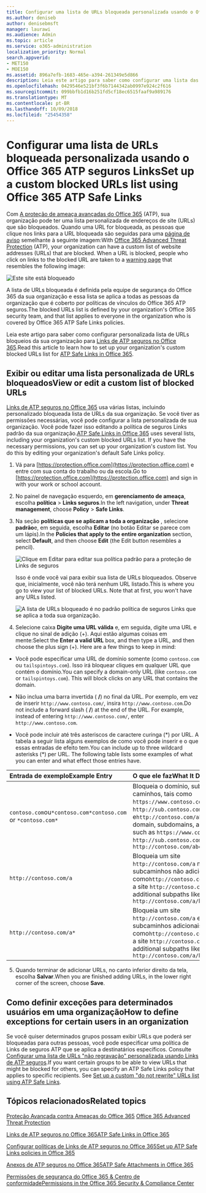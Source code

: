 ```yaml
---
title: Configurar uma lista de URLs bloqueada personalizada usando o Office 365 ATP seguros Links
ms.author: deniseb
author: denisebmsft
manager: laurawi
ms.audience: Admin
ms.topic: article
ms.service: o365-administration
localization_priority: Normal
search.appverid:
- MET150
- MOE150
ms.assetid: 896a7efb-1683-465e-a394-261349e5d866
description: Leia este artigo para saber como configurar uma lista das URLs bloqueados para sua organização usando a proteção de ameaça avançadas do Office 365. As URLs bloqueadas serão aplicados a mensagens de email e documentos do Office de acordo com suas políticas de links seguros ATP.
ms.openlocfilehash: 0429546e521bf3f6b7144342ab0997e924c2f616
ms.sourcegitcommit: 099bbfb1d16b251fd5cf18ec6515faaf9a989176
ms.translationtype: MT
ms.contentlocale: pt-BR
ms.lasthandoff: 10/09/2018
ms.locfileid: "25454358"
---
```

# <a name="set-up-a-custom-blocked-urls-list-using-office-365-atp-safe-links"></a><span data-ttu-id="419b8-104">Configurar uma lista de URLs bloqueada personalizada usando o Office 365 ATP seguros Links</span><span class="sxs-lookup"><span data-stu-id="419b8-104">Set up a custom blocked URLs list using Office 365 ATP Safe Links</span></span>

<span data-ttu-id="419b8-p102">Com [A proteção de ameaça avançadas do Office 365](office-365-atp.md) (ATP), sua organização pode ter uma lista personalizada de endereços de site (URLs) que são bloqueados. Quando uma URL for bloqueada, as pessoas que clique nos links para a URL bloqueada são seguidas para uma [página de aviso](atp-safe-links-warning-pages.md) semelhante à seguinte imagem:</span><span class="sxs-lookup"><span data-stu-id="419b8-p102">With [Office 365 Advanced Threat Protection](office-365-atp.md) (ATP), your organization can have a custom list of website addresses (URLs) that are blocked. When a URL is blocked, people who click on links to the blocked URL are taken to a [warning page](atp-safe-links-warning-pages.md) that resembles the following image:</span></span> 
  
![Este site está bloqueado](media/6b4bda2d-a1e6-419e-8b10-588e83c3af3f.png)
  
<span data-ttu-id="419b8-108">A lista de URLs bloqueada é definida pela equipe de segurança do Office 365 da sua organização e essa lista se aplica a todas as pessoas da organização que é coberto por políticas de vínculos do Office 365 ATP seguros.</span><span class="sxs-lookup"><span data-stu-id="419b8-108">The blocked URLs list is defined by your organization's Office 365 security team, and that list applies to everyone in the organization who is covered by Office 365 ATP Safe Links policies.</span></span> 
  
<span data-ttu-id="419b8-109">Leia este artigo para saber como configurar personalizada lista de URLs bloqueios da sua organização para [Links de ATP seguros no Office 365](atp-safe-links.md).</span><span class="sxs-lookup"><span data-stu-id="419b8-109">Read this article to learn how to set up your organization's custom blocked URLs list for [ATP Safe Links in Office 365](atp-safe-links.md).</span></span>
  
## <a name="view-or-edit-a-custom-list-of-blocked-urls"></a><span data-ttu-id="419b8-110">Exibir ou editar uma lista personalizada de URLs bloqueados</span><span class="sxs-lookup"><span data-stu-id="419b8-110">View or edit a custom list of blocked URLs</span></span>

<span data-ttu-id="419b8-p103">[Links de ATP seguros no Office 365](atp-safe-links.md) usa várias listas, incluindo personalizado bloqueada lista de URLs da sua organização. Se você tiver as permissões necessárias, você pode configurar a lista personalizada de sua organização. Você pode fazer isso editando a política de seguros Links padrão da sua organização.</span><span class="sxs-lookup"><span data-stu-id="419b8-p103">[ATP Safe Links in Office 365](atp-safe-links.md) uses several lists, including your organization's custom blocked URLs list. If you have the necessary permissions, you can set up your organization's custom list. You do this by editing your organization's default Safe Links policy.</span></span>
  
1. <span data-ttu-id="419b8-114">Vá para [https://protection.office.com](https://protection.office.com) e entre com sua conta do trabalho ou da escola.</span><span class="sxs-lookup"><span data-stu-id="419b8-114">Go to [https://protection.office.com](https://protection.office.com) and sign in with your work or school account.</span></span> 
    
2. <span data-ttu-id="419b8-115">No painel de navegação esquerdo, em **gerenciamento de ameaça**, escolha **política** \> **Links seguros**.</span><span class="sxs-lookup"><span data-stu-id="419b8-115">In the left navigation, under **Threat management**, choose **Policy** \> **Safe Links**.</span></span>
    
3. <span data-ttu-id="419b8-116">Na seção **políticas que se aplicam a toda a organização** , selecione **padrão**e, em seguida, escolha **Editar** (no botão Editar se parece com um lápis).</span><span class="sxs-lookup"><span data-stu-id="419b8-116">In the **Policies that apply to the entire organization** section, select **Default**, and then choose **Edit** (the Edit button resembles a pencil).</span></span> 
    
    ![Clique em Editar para editar sua política padrão para a proteção de Links de seguros](media/d08f9615-d947-4033-813a-d310ec2c8cca.png)
  
    <span data-ttu-id="419b8-p104">Isso é onde você vai para exibir sua lista de URLs bloqueados. Observe que, inicialmente, você não terá nenhum URL listado.</span><span class="sxs-lookup"><span data-stu-id="419b8-p104">This is where you go to view your list of blocked URLs. Note that at first, you won't have any URLs listed.</span></span>
    
    ![A lista de URLs bloqueado é no padrão política de seguros Links que se aplica a toda sua organização.](media/575e1449-6191-40ac-b626-030a2fd3fb11.png)
  
4. <span data-ttu-id="419b8-p105">Selecione caixa **Digite uma URL válida** e, em seguida, digite uma URL e clique no sinal de adição (+). Aqui estão algumas coisas em mente:</span><span class="sxs-lookup"><span data-stu-id="419b8-p105">Select the **Enter a valid URL** box, and then type a URL, and then choose the plus sign (+). Here are a few things to keep in mind:</span></span> 
    
  - <span data-ttu-id="419b8-p106">Você pode especificar uma URL de domínio somente (como `contoso.com` ou `tailspintoys.com`). Isso irá bloquear cliques em qualquer URL que contém o domínio.</span><span class="sxs-lookup"><span data-stu-id="419b8-p106">You can specify a domain-only URL (like `contoso.com` or `tailspintoys.com`). This will block clicks on any URL that contains the domain.</span></span>
    
  - <span data-ttu-id="419b8-p107">Não inclua uma barra invertida ( **/**) no final da URL. Por exemplo, em vez de inserir `http://www.contoso.com/`, insira `http://www.contoso.com`.</span><span class="sxs-lookup"><span data-stu-id="419b8-p107">Do not include a forward slash ( **/**) at the end of the URL. For example, instead of entering `http://www.contoso.com/`, enter `http://www.contoso.com`.</span></span>
    
  - <span data-ttu-id="419b8-p108">Você pode incluir até três asteriscos de caractere curinga (\*) por URL. A tabela a seguir lista alguns exemplos de como você pode inserir e o que essas entradas de efeito tem.</span><span class="sxs-lookup"><span data-stu-id="419b8-p108">You can include up to three wildcard asterisks (\*) per URL. The following table lists some examples of what you can enter and what effect those entries have.</span></span>
    
|<span data-ttu-id="419b8-129">**Entrada de exemplo**</span><span class="sxs-lookup"><span data-stu-id="419b8-129">**Example Entry**</span></span>|<span data-ttu-id="419b8-130">**O que ele faz**</span><span class="sxs-lookup"><span data-stu-id="419b8-130">**What It Does**</span></span>|
|:-----|:-----|
|<span data-ttu-id="419b8-131">`contoso.com`ou`*contoso.com*`</span><span class="sxs-lookup"><span data-stu-id="419b8-131">`contoso.com` or `*contoso.com*`</span></span>  <br/> |<span data-ttu-id="419b8-132">Bloqueia o domínio, subdomínios e caminhos, tais como `https://www.contoso.com`, `http://sub.contoso.com`, e`http://contoso.com/abc`</span><span class="sxs-lookup"><span data-stu-id="419b8-132">Blocks the domain, subdomains, and paths, such as `https://www.contoso.com`, `http://sub.contoso.com`, and `http://contoso.com/abc`</span></span>  <br/> |
|`http://contoso.com/a`  <br/> |<span data-ttu-id="419b8-133">Bloqueia um site `http://contoso.com/a` mas subcaminhos não adicionais, como`http://contoso.com/a/b`</span><span class="sxs-lookup"><span data-stu-id="419b8-133">Blocks a site `http://contoso.com/a` but not additional subpaths like `http://contoso.com/a/b`</span></span>  <br/> |
|`http://contoso.com/a*`  <br/> |<span data-ttu-id="419b8-134">Bloqueia um site `http://contoso.com/a` e subcaminhos adicionais, como`http://contoso.com/a/b`</span><span class="sxs-lookup"><span data-stu-id="419b8-134">Blocks a site `http://contoso.com/a` and additional subpaths like `http://contoso.com/a/b`</span></span>  <br/> |
   
5. <span data-ttu-id="419b8-135">Quando terminar de adicionar URLs, no canto inferior direito da tela, escolha **Salvar**.</span><span class="sxs-lookup"><span data-stu-id="419b8-135">When you are finished adding URLs, in the lower right corner of the screen, choose **Save**.</span></span>
    
## <a name="how-to-define-exceptions-for-certain-users-in-an-organization"></a><span data-ttu-id="419b8-136">Como definir exceções para determinados usuários em uma organização</span><span class="sxs-lookup"><span data-stu-id="419b8-136">How to define exceptions for certain users in an organization</span></span>

<span data-ttu-id="419b8-p109">Se você quiser determinados grupos possam exibir URLs que poderá ser bloqueadas para outras pessoas, você pode especificar uma política de Links de seguros ATP que se aplica a destinatários específicos. Consulte [Configurar uma lista de URLs "não regravação" personalizada usando Links de ATP seguros](set-up-a-custom-do-not-rewrite-urls-list-with-atp.md).</span><span class="sxs-lookup"><span data-stu-id="419b8-p109">If you want certain groups to be able to view URLs that might be blocked for others, you can specify an ATP Safe Links policy that applies to specific recipients. See [Set up a custom "do not rewrite" URLs list using ATP Safe Links](set-up-a-custom-do-not-rewrite-urls-list-with-atp.md).</span></span>
  
## <a name="related-topics"></a><span data-ttu-id="419b8-139">Tópicos relacionados</span><span class="sxs-lookup"><span data-stu-id="419b8-139">Related topics</span></span>

<span data-ttu-id="419b8-140">[Proteção Avançada contra Ameaças do Office 365](office-365-atp.md) </span><span class="sxs-lookup"><span data-stu-id="419b8-140">[Office 365 Advanced Threat Protection](office-365-atp.md)</span></span>
  
[<span data-ttu-id="419b8-141">Links de ATP seguros no Office 365</span><span class="sxs-lookup"><span data-stu-id="419b8-141">ATP Safe Links in Office 365</span></span>](atp-safe-links.md)
  
[<span data-ttu-id="419b8-142">Configurar políticas de Links de ATP seguros no Office 365</span><span class="sxs-lookup"><span data-stu-id="419b8-142">Set up ATP Safe Links policies in Office 365</span></span>](set-up-atp-safe-links-policies.md)
  
[<span data-ttu-id="419b8-143">Anexos de ATP seguros no Office 365</span><span class="sxs-lookup"><span data-stu-id="419b8-143">ATP Safe Attachments in Office 365</span></span>](atp-safe-attachments.md)

[<span data-ttu-id="419b8-144">Permissões de segurança do Office 365 &amp; Centro de conformidade</span><span class="sxs-lookup"><span data-stu-id="419b8-144">Permissions in the Office 365 Security &amp; Compliance Center</span></span>](permissions-in-the-security-and-compliance-center.md)
  

